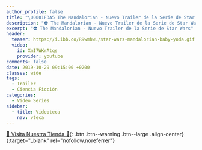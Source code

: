 ```yaml
---
author_profile: false
title: "\U0001F3A5 The Mandalorian - Nuevo Trailer de la Serie de Star Wars"
description: "👽 The Mandalorian - Nuevo Trailer de la Serie de Star Wars"
excerpt: "👽 The Mandalorian - Nuevo Trailer de la Serie de Star Wars"
header:
  teaser: https://i.ibb.co/R9wmhwL/star-wars-mandalorian-baby-yoda.gif
  video:
    id: XmI7WKrAtqs
    provider: youtube
comments: false
date: 2019-10-29 09:15:00 +0200
classes: wide
tags:
  - Trailer
  - Ciencia Ficción
categories:
  - Vídeo Series
sidebar:
  - title: Videoteca
    nav: vteca
---
```


[🎁 Visita Nuestra Tienda 🎁](https://www.amazon.es/shop/cibercursos){: .btn .btn--warning .btn--large .align-center}{:target="_blank" rel="nofollow,noreferrer"}

